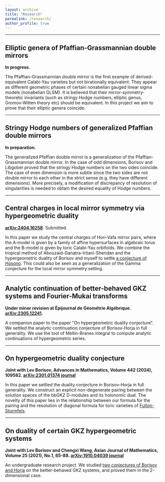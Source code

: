 ```yaml
---
layout: archive
title: "Research"
permalink: /research/
author_profile: true
---
```


***

## Elliptic genera of Pfaffian-Grassmannian double mirrors
**In progress.**

The Pfaffian-Grassmannian double mirror is the first example of derived-equivalent Calabi-Yau varieties but not birationally equivalent. They appear as different geometric phases of certain nonabelian gauged linear sigma models (nonabelian GLSM). It is believed that their mirror-symmetry-theoretic invariants (such as stringy Hodge numbers, elliptic genus, Gromov-Witten theory etc) should be equivalent. In this project we aim to prove that their elliptic genera coincide.

***

## Stringy Hodge numbers of generalized Pfaffian double mirrors
**In preparation.**

The generalized Pfaffian double mirror is a generalization of the Pfaffian-Grassmannian double mirror. In the case of odd dimensions, Borisov and Libgober proved that the stringy Hodge numbers on the two sides coincide. The case of even dimension is more subtle since the two sides are not double mirror to each other in the strict sense (e.g. they have different dimensions). More precisely, a modification of discrepancy of resolution of singularities is needed to obtain the desired equality of Hodge numbers.

***

## Central charges in local mirror symmetry via hypergeometric duality 
**[arXiv:2404.16258](https://arxiv.org/abs/2404.16258)**. Submitted.

In this paper we study the central charges of Hori-Vafa mirror pairs, where the A-model is given by a family of affine hypersurfaces in algebraic torus and the B-model is given by toric Calabi-Yau orbifolds.  We combine the tropical method of Abouzaid-Ganatra-Iritani-Sheridan and the hypergeometric duality of Borisov and myself to settle [a conjecture of Hosono](https://arxiv.org/abs/hep-th/0404043). This could also be seen as a generalization of the Gamma conjecture for the local mirror symmetry setting.

***

## Analytic continuation of better-behaved GKZ systems and Fourier-Mukai transforms
**Under minor revision at Épijournal de Géométrie Algébrique. [arXiv:2305.12241](https://arxiv.org/abs/2305.12241).**

A companion paper to the paper "On hypergeometric duality conjecture". We settled the analytic continuation conjecture of Borisov-Horja in full generality. We use the tool of Mellin-Branes integral to compute analytic continuations of hypergeometric series.

***

## On hypergeometric duality conjecture
**Joint with Lev Borisov, Advances in Mathematics, Volume 442 (2024), 109582. [arXiv:2301.01374](https://arxiv.org/abs/2301.01374) [journal](https://www.sciencedirect.com/science/article/pii/S0001870824000975)**

In this paper we settled the duality conjecture in Borisov-Horja in full generality. We construct an explicit non-degenerate pairing between the solution spaces of the bbGKZ D-modules and its holonomic dual. The novelty of this paper lies in the relationship between our formula for the pairing and the resolution of diagonal formula for toric varieties of [Fulton-Sturmfels](https://arxiv.org/abs/alg-geom/9403002).

***

## On duality of certain GKZ hypergeometric systems
**Joint with Lev Borisov and Chengxi Wang, Asian Journal of Mathematics, Volume 25 (2021), No.1, 65-88. [arXiv:1910.04039](https://arxiv.org/abs/1910.04039) [journal](https://www.intlpress.com/site/pub/pages/journals/items/ajm/content/vols/0025/0001/a005/index.php)**

An undergraduate research project. We studied [two conjectures of Borisov and Horja](https://arxiv.org/abs/1308.2238) on the better-behaved GKZ systems, and proved them in the 2-dimensional case.

